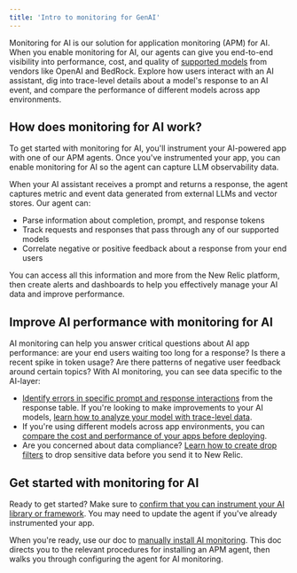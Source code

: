 ```yaml
---
title: 'Intro to monitoring for GenAI'
---
```


Monitoring for AI is our solution for application monitoring (APM) for AI. When you enable monitoring for AI, our agents can give you end-to-end visibility into performance, cost, and quality of [supported models](/docs/ai-monitoring/compatibility-requirements-ai-monitoring) from vendors like OpenAI and BedRock. Explore how users interact with an AI assistant, dig into trace-level details about a model's response to an AI event, and compare the performance of different models across app environments. 

## How does monitoring for AI work?

To get started with monitoring for AI, you'll instrument your AI-powered app with one of our APM agents. Once you've instrumented your app, you can enable monitoring for AI so the agent can capture LLM observability data.

When your AI assistant receives a prompt and returns a response, the agent captures metric and event data generated from external LLMs and vector stores. Our agent can:

* Parse information about completion, prompt, and response tokens 
* Track requests and responses that pass through any of our supported models
* Correlate negative or positive feedback about a response from your end users 

You can access all this information and more from the New Relic platform, then create alerts and dashboards to help you effectively manage your AI data and improve performance.

## Improve AI performance with monitoring for AI

AI monitoring can help you answer critical questions about AI app performance: are your end users waiting too long for a response? Is there a recent spike in token usage? Are there patterns of negative user feedback around certain topics? With AI monitoring, you can see data specific to the AI-layer:

* [Identify errors in specific prompt and response interactions](/docs/ai-monitoring/explore-ai-data/view-ai-responses) from the response table. If you're looking to make improvements to your AI models, [learn how to analyze your model with trace-level data](/docs/ai-monitoring/explore-ai-data/view-ai-responses/#ai-response-trace-view).
* If you're using different models across app environments, you can [compare the cost and performance of your apps before deploying](/docs/ai-monitoring/view-ai-data/#model-comparison).
* Are you concerned about data compliance? [Learn how to create drop filters](/docs/ai-monitoring/drop-sensitive-data) to drop sensitive data before you send it to New Relic.

## Get started with monitoring for AI

Ready to get started? Make sure to [confirm that you can instrument your AI library or framework](/docs/ai-monitoring/compatibility-requirements-ai-monitoring). You may need to update the agent if you've already instrumented your app.

When you're ready, use our doc to [manually install AI monitoring](/install/ai-monitoring). This doc directs you to the relevant procedures for installing an APM agent, then walks you through configuring the agent for AI monitoring.